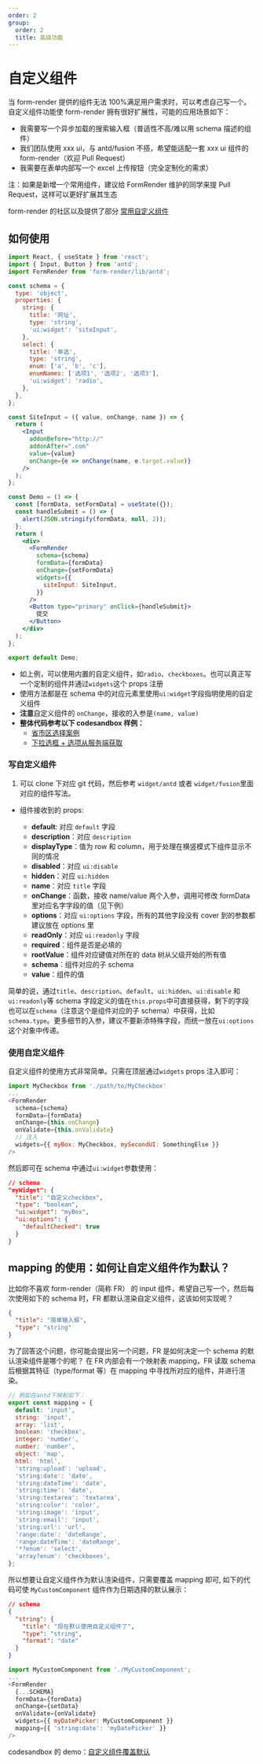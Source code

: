 ```yaml
---
order: 2
group:
  order: 2
  title: 高级功能
---
```


# 自定义组件

当 form-render 提供的组件无法 100%满足用户需求时，可以考虑自己写一个。自定义组件功能使 form-render 拥有很好扩展性，可能的应用场景如下：

- 我需要写一个异步加载的搜索输入框（普适性不高/难以用 schema 描述的组件）
- 我们团队使用 xxx ui，与 antd/fusion 不搭，希望能适配一套 xxx ui 组件的 form-render（欢迎 Pull Request）
- 我需要在表单内部写一个 excel 上传按钮（完全定制化的需求）

注：如果是新增一个常用组件，建议给 FormRender 维护的同学来提 Pull Request，这样可以更好扩展其生态

form-render 的社区以及提供了部分 [常用自定义组件](/widgets)

## 如何使用

```jsx
import React, { useState } from 'react';
import { Input, Button } from 'antd';
import FormRender from 'form-render/lib/antd';

const schema = {
  type: 'object',
  properties: {
    string: {
      title: '网址',
      type: 'string',
      'ui:widget': 'siteInput',
    },
    select: {
      title: '单选',
      type: 'string',
      enum: ['a', 'b', 'c'],
      enumNames: ['选项1', '选项2', '选项3'],
      'ui:widget': 'radio',
    },
  },
};

const SiteInput = ({ value, onChange, name }) => {
  return (
    <Input
      addonBefore="http://"
      addonAfter=".com"
      value={value}
      onChange={e => onChange(name, e.target.value)}
    />
  );
};

const Demo = () => {
  const [formData, setFormData] = useState({});
  const handleSubmit = () => {
    alert(JSON.stringify(formData, null, 2));
  };
  return (
    <div>
      <FormRender
        schema={schema}
        formData={formData}
        onChange={setFormData}
        widgets={{
          siteInput: SiteInput,
        }}
      />
      <Button type="primary" onClick={handleSubmit}>
        提交
      </Button>
    </div>
  );
};

export default Demo;
```

- 如上例，可以使用内置的自定义组件，如`radio`、`checkboxes`。也可以真正写一个定制的组件并通过`widgets`这个 props 注册
- 使用方法都是在 schema 中的对应元素里使用`ui:widget`字段指明使用的自定义组件
- **注意**自定义组件的 `onChange`，接收的入参是`(name, value)`
- **整体代码参考以下 codesandbox 样例：**
  - [省市区选择案例](https://codesandbox.io/s/form-renderjichudemo-f55oy)
  - [下拉选框 + 选项从服务端获取](https://codesandbox.io/s/zidingyizujian-forked-wuujb)

### 写自定义组件

1. 可以 clone 下对应 git 代码，然后参考 `widget/antd` 或者 `widget/fusion`里面对应的组件写法。

- 组件接收到的 props:

  - **default**: 对应 `default` 字段
  - **description**：对应 `description`
  - **displayType**：值为 row 和 column，用于处理在横竖模式下组件显示不同的情况
  - **disabled**：对应 `ui:disable`
  - **hidden**：对应 `ui:hidden`
  - **name**：对应 `title` 字段
  - **onChange**：函数，接收 name/value 两个入参，调用可修改 formData 里对应名字字段的值（见下例）
  - **options**：对应 `ui:options` 字段，所有的其他字段没有 cover 到的参数都建议放在 options 里
  - **readOnly**：对应 `ui:readonly` 字段
  - **required**：组件是否是必填的
  - **rootValue**：组件对应键值对所在的 data 树从父级开始的所有值
  - **schema**：组件对应的子 schema
  - **value**：组件的值

简单的说，通过`title`、`description`、`default`、`ui:hidden`、`ui:disable` 和 `ui:readonly`等 schema 字段定义的值在`this.props`中可直接获得，剩下的字段也可以在`schema`（注意这个是组件对应的子 schema）中获得，比如`schema.type`。更多细节的入参，建议不要新添特殊字段，而统一放在`ui:options`这个对象中传递。

### 使用自定义组件

自定义组件的使用方式非常简单。只需在顶层通过`widgets` props 注入即可：

```js
import MyCheckbox from './path/to/MyCheckbox'
...
<FormRender
  schema={schema}
  formData={formData}
  onChange={this.onChange}
  onValidate={this.onValidate}
  // 注入
  widgets={{ myBox: MyCheckbox, mySecondUI: SomethingElse }}
/>
```

然后即可在 schema 中通过`ui:widget`参数使用：

```json
// schema
"myWidget": {
  "title": "自定义checkbox",
  "type": "boolean",
  "ui:widget": "myBox",
  "ui:options": {
    "defaultChecked": true
  }
}
```

## mapping 的使用：如何让自定义组件作为默认？

比如你不喜欢 form-render（简称 FR） 的 input 组件，希望自己写一个，然后每次使用如下的 schema 时，FR 都默认渲染自定义组件，这该如何实现呢？

```json
{
  "title": "简单输入框",
  "type": "string"
}
```

为了回答这个问题，你可能会提出另一个问题，FR 是如何决定一个 schema 的默认渲染组件是哪个的呢？
在 FR 内部会有一个映射表 mapping，FR 读取 schema 后根据其特征（type/format 等）在 mapping 中寻找所对应的组件，并进行渲染。

```js
// 例如在antd下映射如下：
export const mapping = {
  default: 'input',
  string: 'input',
  array: 'list',
  boolean: 'checkbox',
  integer: 'number',
  number: 'number',
  object: 'map',
  html: 'html',
  'string:upload': 'upload',
  'string:date': 'date',
  'string:dateTime': 'date',
  'string:time': 'date',
  'string:textarea': 'textarea',
  'string:color': 'color',
  'string:image': 'input',
  'string:email': 'input',
  'string:url': 'url',
  'range:date': 'dateRange',
  'range:dateTime': 'dateRange',
  '*?enum': 'select',
  'array?enum': 'checkboxes',
};
```

所以想要让自定义组件作为默认渲染组件，只需要覆盖 mapping 即可, 如下的代码可使 `MyCustomComponent` 组件作为日期选择的默认展示：

```json
// schema
{
  "string": {
    "title": "现在默认使用自定义组件了",
    "type": "string",
    "format": "date"
  }
}
```

```js
import MyCustomComponent from './MyCustomComponent';
...
<FormRender
  {...SCHEMA}
  formData={formData}
  onChange={setData}
  onValidate={onValidate}
  widgets={{ myDatePicker: MyCustomComponent }}
  mapping={{ 'string:date': 'myDatePicker' }}
/>
```

codesandbox 的 demo：[自定义组件覆盖默认](https://codesandbox.io/s/zidingyizujianfugaimoren-z0i9r)
